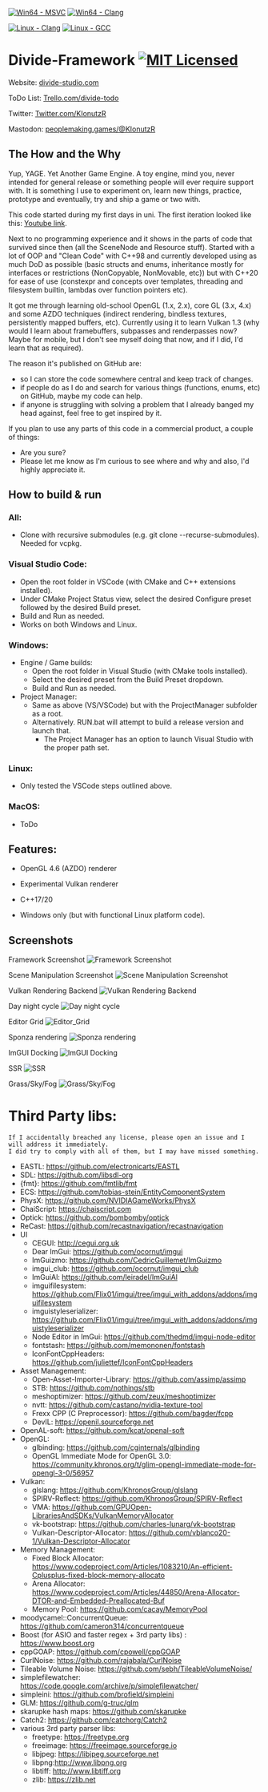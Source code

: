 [![Win64 - MSVC](https://github.com/IonutCava/Divide-Framework/actions/workflows/Win64-MSVC.yml/badge.svg)](https://github.com/IonutCava/Divide-Framework/actions/workflows/Win64-MSVC.yml) [![Win64 - Clang](https://github.com/IonutCava/Divide-Framework/actions/workflows/Win64-Clang.yml/badge.svg)](https://github.com/IonutCava/Divide-Framework/actions/workflows/Win64-Clang.yml)

[![Linux - Clang](https://github.com/IonutCava/Divide-Framework/actions/workflows/Linux-Clang.yml/badge.svg)](https://github.com/IonutCava/Divide-Framework/actions/workflows/Linux-Clang.yml) [![Linux - GCC](https://github.com/IonutCava/Divide-Framework/actions/workflows/Linux-GCC.yml/badge.svg)](https://github.com/IonutCava/Divide-Framework/actions/workflows/Linux-GCC.yml)

# Divide-Framework [![MIT Licensed](https://img.shields.io/badge/license-MIT-blue.svg)](LICENSE)

Website: [divide-studio.com](http://www.divide-studio.com)

ToDo List: [Trello.com/divide-todo](https://trello.com/b/mujYqtxR/divide-todo)

Twitter: [Twitter.com/KIonutzR](https://twitter.com/KIonutzR)

Mastodon: [peoplemaking.games/@KIonutzR](https://peoplemaking.games/@KIonutzR)

## The How and the Why
Yup, YAGE. Yet Another Game Engine. A toy engine, mind you, never intended for general release or something people will ever require support with.
It is something I use to experiment on, learn new things, practice, prototype and eventually, try and ship a game or two with.

This code started during my first days in uni. The first iteration looked like this: [Youtube link](https://www.youtube.com/watch?v=VWNjdmhz-lM).

Next to no programming experience and it shows in the parts of code that survived since then (all the SceneNode and Resource stuff). Started with a lot of OOP and "Clean Code" with C++98 and currently developed using as much DoD as possible (basic structs and enums, inheritance mostly for interfaces or restrictions {NonCopyable, NonMovable, etc}) but with C++20 for ease of use (constexpr and concepts over templates, threading and filesystem builtin, lambdas over function pointers etc).

It got me through learning old-school OpenGL (1.x, 2.x), core GL (3.x, 4.x) and some AZDO techniques (indirect rendering, bindless textures, persistently mapped buffers, etc).
Currently using it to learn Vulkan 1.3 (why would I learn about framebuffers, subpasses and renderpasses now? Maybe for mobile, but I don't see myself doing that now, and if I did, I'd learn that as required).

The reason it's published on GitHub are:
* so I can store the code somewhere central and keep track of changes.
* if people do as I do and search for various things (functions, enums, etc) on GitHub, maybe my code can help.
* if anyone is struggling with solving a problem that I already banged my head against, feel free to get inspired by it.

If you plan to use any parts of this code in a commercial product, a couple of things:
* Are you sure?
* Please let me know as I'm curious to see where and why and also, I'd highly appreciate it.
  
## How to build & run
### All:
- Clone with recursive submodules (e.g. git clone --recurse-submodules). Needed for vcpkg.
### Visual Studio Code:
- Open the root folder in VSCode (with CMake and C++ extensions installed).
- Under CMake Project Status view, select the desired Configure preset followed by the desired Build preset.
- Build and Run as needed.
- Works on both Windows and Linux.
### Windows:
- Engine / Game builds:
   - Open the root folder in Visual Studio (with CMake tools installed).
   - Select the desired preset from the Build Preset dropdown.
   - Build and Run as needed.
- Project Manager:
   - Same as above (VS/VSCode) but with the ProjectManager subfolder as a root.
   - Alternatively. RUN.bat will attempt to build a release version and launch that.
      - The Project Manager has an option to launch Visual Studio with the proper path set.
### Linux: 
- Only tested the VSCode steps outlined above.
### MacOS: 
- ToDo

## Features:

* OpenGL 4.6 (AZDO) renderer

* Experimental Vulkan renderer

* C++17/20

* Windows only (but with functional Linux platform code).

## Screenshots
Framework Screenshot
![Framework Screenshot](http://divide-studio.co.uk/Editor.png)

Scene Manipulation Screenshot
![Scene Manipulation Screenshot](http://divide-studio.co.uk/Editor2.png)

Vulkan Rendering Backend
![Vulkan Rendering Backend](http://divide-studio.co.uk/VulkanRenderer.png)

Day night cycle
![Day night cycle](http://divide-studio.co.uk/fun2.png)

Editor Grid
![Editor_Grid](http://divide-studio.co.uk/EditorGrid.png)

Sponza rendering
![Sponza rendering](http://divide-studio.co.uk/Rendering.png)

ImGUI Docking
![ImGUI Docking](http://divide-studio.co.uk/Windows.png)

SSR
![SSR](http://divide-studio.co.uk/SSR.png)

Grass/Sky/Fog
![Grass/Sky/Fog](http://divide-studio.co.uk/sky_fog_2.png)

# Third Party libs:
```
If I accidentally breached any license, please open an issue and I will address it immediately.
I did try to comply with all of them, but I may have missed something.
```

* EASTL: https://github.com/electronicarts/EASTL
* SDL: https://github.com/libsdl-org
* {fmt}: https://github.com/fmtlib/fmt
* ECS: https://github.com/tobias-stein/EntityComponentSystem
* PhysX: https://github.com/NVIDIAGameWorks/PhysX
* ChaiScript: https://chaiscript.com
* Optick: https://github.com/bombomby/optick
* ReCast: https://github.com/recastnavigation/recastnavigation
* UI
    * CEGUI: http://cegui.org.uk
    * Dear ImGui: https://github.com/ocornut/imgui
    * ImGuizmo: https://github.com/CedricGuillemet/ImGuizmo
    * imgui_club: https://github.com/ocornut/imgui_club
    * ImGuiAl: https://github.com/leiradel/ImGuiAl
    * imguifilesystem: https://github.com/Flix01/imgui/tree/imgui_with_addons/addons/imguifilesystem
    * imguistyleserializer: https://github.com/Flix01/imgui/tree/imgui_with_addons/addons/imguistyleserializer
    * Node Editor in ImGui: https://github.com/thedmd/imgui-node-editor
    * fontstash: https://github.com/memononen/fontstash
    * IconFontCppHeaders: https://github.com/juliettef/IconFontCppHeaders
* Asset Management:
    * Open-Asset-Importer-Library: https://github.com/assimp/assimp
    * STB: https://github.com/nothings/stb
    * meshoptimizer: https://github.com/zeux/meshoptimizer
    * nvtt: https://github.com/castano/nvidia-texture-tool
    * Frexx CPP (C Preprocessor): https://github.com/bagder/fcpp
    * DevIL: https://openil.sourceforge.net
* OpenAL-soft: https://github.com/kcat/openal-soft
* OpenGL:
    * glbinding: https://github.com/cginternals/glbinding
    * OpenGL Immediate Mode for OpenGL 3.0: https://community.khronos.org/t/glim-opengl-immediate-mode-for-opengl-3-0/56957
* Vulkan:
    * glslang: https://github.com/KhronosGroup/glslang
    * SPIRV-Reflect: https://github.com/KhronosGroup/SPIRV-Reflect
    * VMA: https://github.com/GPUOpen-LibrariesAndSDKs/VulkanMemoryAllocator
    * vk-bootstrap: https://github.com/charles-lunarg/vk-bootstrap
    * Vulkan-Descriptor-Allocator: https://github.com/vblanco20-1/Vulkan-Descriptor-Allocator
* Memory Management:
    * Fixed Block Allocator: https://www.codeproject.com/Articles/1083210/An-efficient-Cplusplus-fixed-block-memory-allocato
    * Arena Allocator: https://www.codeproject.com/Articles/44850/Arena-Allocator-DTOR-and-Embedded-Preallocated-Buf
    * Memory Pool: https://github.com/cacay/MemoryPool
* moodycamel::ConcurrentQueue: https://github.com/cameron314/concurrentqueue
* Boost (for ASIO and faster regex + 3rd party libs) : https://www.boost.org
* cppGOAP: https://github.com/cpowell/cppGOAP
* CurlNoise: https://github.com/rajabala/CurlNoise
* Tileable Volume Noise: https://github.com/sebh/TileableVolumeNoise/
* simplefilewatcher: https://code.google.com/archive/p/simplefilewatcher/
* simpleini: https://github.com/brofield/simpleini
* GLM: https://github.com/g-truc/glm
* skarupke hash maps: https://github.com/skarupke
* Catch2: https://github.com/catchorg/Catch2
* various 3rd party parser libs:
    * freetype: https://freetype.org
    * freeimage: https://freeimage.sourceforge.io
    * libjpeg: https://libjpeg.sourceforge.net
    * libpng:http://www.libpng.org
    * libtiff: http://www.libtiff.org
    * zlib: https://zlib.net
